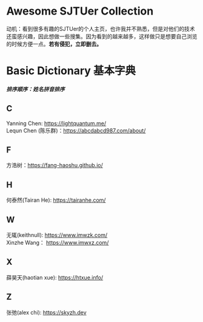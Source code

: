 # Awesome SJTUer Collection
动机：看到很多有趣的SJTUer的个人主页，也许我并不熟悉，但是对他们的技术还蛮感兴趣，因此想做一些搜集。因为看到的越来越多，这样做只是想要自己浏览的时候方便一点。**若有侵犯，立即删去。**
</br>
# Basic Dictionary 基本字典
##### 排序顺序：姓名拼音排序
## C
Yanning Chen: https://lightquantum.me/ </br>
Lequn Chen (陈乐群)：https://abcdabcd987.com/about/
## F
方浩树：https://fang-haoshu.github.io/
## H
何泰然(Tairan He): https://tairanhe.com/
## W
无辄(keithnull): https://www.imwzk.com/ </br>
Xinzhe Wang： https://www.imwxz.com/ 
## X
薛昊天(haotian xue): https://htxue.info/ </br>

## Z

张弛(alex chi): https://skyzh.dev </br>


